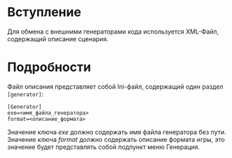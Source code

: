 # Вступление #

Для обмена с внешними генераторами кода используется XML-Файл, содержащий описание сценария.


# Подробности #

Файл описания представляет собой Ini-файл, содержащий один раздел `[generator]`:
```
[Generator]
exe=<имя_файла_генератора>
format=<описание_формата>
```
Значение ключа _exe_ должно содержать имя файла генератора без пути. Значение ключа _format_ должно содержать описание формата игры, это значение будет представлять собой подпункт меню Генерация.